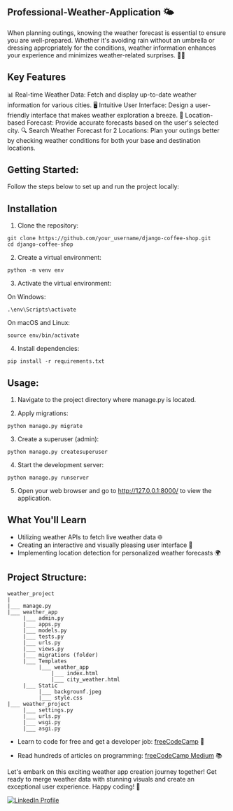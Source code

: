 ## Professional-Weather-Application 🌤️

When planning outings, knowing the weather forecast is essential to ensure you are well-prepared. Whether it's avoiding rain without an umbrella or dressing appropriately for the conditions, weather information enhances your experience and minimizes weather-related surprises. 🌂👗

## Key Features

📊 Real-time Weather Data: Fetch and display up-to-date weather information for various cities.
🖥️ Intuitive User Interface: Design a user-friendly interface that makes weather exploration a breeze.
📍 Location-based Forecast: Provide accurate forecasts based on the user's selected city.
🔍 Search Weather Forecast for 2 Locations: Plan your outings better by checking weather conditions for both your base and destination locations.

## Getting Started:

Follow the steps below to set up and run the project locally:

## Installation

1. Clone the repository:

```
git clone https://github.com/your_username/django-coffee-shop.git
cd django-coffee-shop
```

2. Create a virtual environment:

```
python -m venv env
```

3. Activate the virtual environment:

On Windows:
```
.\env\Scripts\activate
```
On macOS and Linux:
```
source env/bin/activate
```

4. Install dependencies:

```
pip install -r requirements.txt
```


## Usage:

1. Navigate to the project directory where manage.py is located.

2. Apply migrations:

```
python manage.py migrate
```

3. Create a superuser (admin):

```
python manage.py createsuperuser
```

4. Start the development server:

```
python manage.py runserver
```

5. Open your web browser and go to http://127.0.0.1:8000/ to view the application.

## What You'll Learn

* Utilizing weather APIs to fetch live weather data 🌐
* Creating an interactive and visually pleasing user interface 🎨 
* Implementing location detection for personalized weather forecasts 🌍 

## Project Structure:



```
weather_project
|
|___ manage.py
|___ weather_app
     |___ admin.py
     |___ apps.py
     |___ models.py
     |___ tests.py
     |___ urls.py
     |___ views.py
     |___ migrations (folder)
     |___ Templates
          |___ weather_app
              |___ index.html
              |___ city_weather.html
     |___ Static
          |___ backgrounf.jpeg
          |___ style.css
|___ weather_project
     |___ settings.py
     |___ urls.py
     |___ wsgi.py
     |___ asgi.py
```


* <p>Learn to code for free and get a developer job: <a href="https://www.freecodecamp.org" target="_blank">freeCodeCamp</a> 🚀</p>
* <p>Read hundreds of articles on programming: <a href="https://medium.freecodecamp.org" target="_blank">freeCodeCamp Medium</a> 📚</p>
















Let's embark on this exciting weather app creation journey together! Get ready to merge weather data with stunning visuals and create an exceptional user experience. Happy coding! 🚀







<a href="https://www.linkedin.com/in/mansi-more-0943/"> ![LinkedIn Profile](https://img.shields.io/badge/LinkedIn-0077B5?style=for-the-badge&logo=linkedin&logoColor=white) </a>






